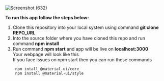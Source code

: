 ![Screenshot (632)](https://user-images.githubusercontent.com/60816072/147345914-b2a248c2-5710-4b62-acec-1408fb74e6f1.png)

<b>To run this app follow the steps below:</b>
<ol>
<li>Clone this repository into your local system using command 
  <b> git clone REPO_URL
  </b>
</li>
  <li>Into the source folder where you have cloned this repo
    and run  command 
    <b>npm install</b>
    
  </li>
  <li>Run command <b>npm start</b> and app will be live on <b>localhost:3000</b>
  </li>
  <div>Your webpage will look like this</div>
  
 <div>
   If you face issues on npm start then you can run these commands
   
     npm intall @material-ui/core
     npm install @material-ui/style
   
  </div>
 
